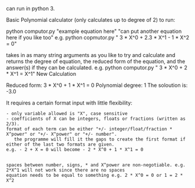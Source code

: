 

can run in python 3.

Basic Polynomial calculator (only calculates up to degree of 2) to run:

python computor.py "example equation here" "can put another equation here if you like too"
e.g. python copmutor.py " 3 * X^0 + 2.3 * X^1 - 1 * X^2 = 0"

takes in as many string arguments as you like to try and calculate and returns the degree of equation, the reduced form of the equation, and the answer(s) if they can be calculated.
e.g. python computor.py " 3 * X^0 + 2 * X^1 = X^1"
New Calculation

Reduced form: 3 * X^0 + 1 * X^1 = 0
Polynomial degree: 1
The soloution is:
 -3.0

It requires a certain format input with little flexibility:

    - only variable allowed is "X", case sensitive
    - coefficients of X can be integers, floats or fractions (written as 2/3).
    format of each term can be either "+/- integer/float/fraction * X^power" or "+/- X^power" or "+/- number". 
       the programme will fill it the gaps to create the first format if either of the last two formats are given.
    e.g. - 2 + X = 0 will become - 2 * X^0 + 1 * X^1 = 0
    
       
    spaces between number, signs, * and X^power are non-negotiable. e.g. 2*X^1 will not work since there are no spaces
    equation needs to be equal to something e.g. 2 * X^0 = 0 or 1 = 2 * X^2

